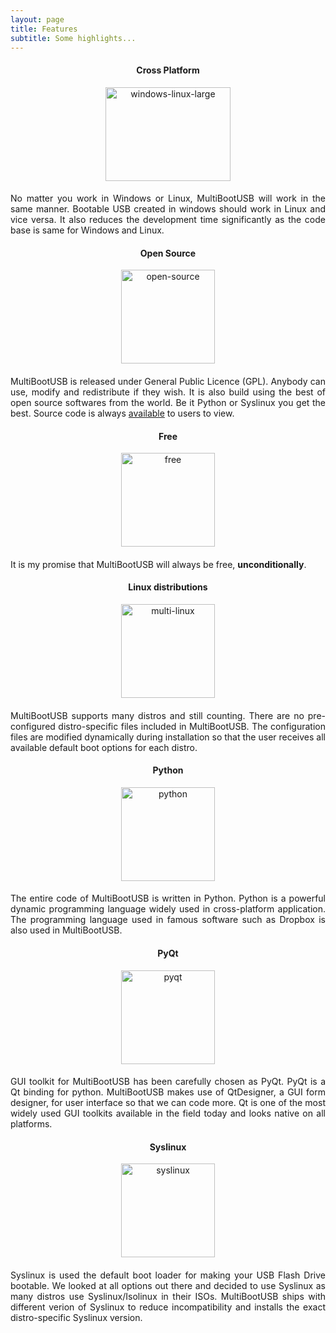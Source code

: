 ```yaml
---
layout: page
title: Features
subtitle: Some highlights...
---
```



<div class="main-explain-area jumbotron">
<div class="row">
<div class="col-md-4" style="text-align: center; vertical-align: middle;">
<h4 style="text-align: center;">Cross Platform</h4>
<p><a href="../img/windows-linux-large.png"><img class="aligncenter wp-image-240 size-full" src="../img/windows-linux-large.png" alt="windows-linux-large" width="200" height="150" srcset="../img/windows-linux-large.png 100w, ../img/windows-linux-large.png 137w" sizes="(max-width: 137px) 100vw, 137px" /></a></p>
</div>
<div class="col-md-8" style="text-align: left; vertical-align: middle;">
<h4 style="text-align: center;"></h4>
<p style="text-align: justify;">No matter you work in Windows or Linux, MultiBootUSB will work in the same manner. Bootable USB created in windows should work in Linux and vice versa. It also reduces the development time significantly as the code base is same for Windows and Linux.</p>
</div>
</div>
</div>



<div class="main-explain-area jumbotron">
<div class="row">
<div class="col-md-4" style="text-align: center; vertical-align: middle;">
<h4 style="text-align: center;">Open Source</h4>
<p><a href="../img/open-source.png"><img class="aligncenter wp-image-240 size-full" src="../img/open-source.png" alt="open-source" width="150" height="150" srcset="../img/open-source.png 100w, ../img/open-source.png 137w" sizes="(max-width: 137px) 100vw, 137px" /></a></p>
</div>
<div class="col-md-8" style="text-align: left; vertical-align: middle;">
<h4 style="text-align: center;"></h4>
<p style="text-align: justify;">MultiBootUSB is released under General Public Licence (GPL). Anybody can use, modify and redistribute if they wish. It is also build using the best of open source softwares from the world. Be it Python or Syslinux you get the best. Source code is always <a href="https://github.com/mbusb/multibootusb">available</a> to users to view.</p>
</div>
</div>
</div>

<div class="main-explain-area jumbotron">
<div class="row">
<div class="col-md-4" style="text-align: center; vertical-align: middle;">
<h4 style="text-align: center;">Free</h4>
<p><a href="../img/free.png"><img class="aligncenter wp-image-240 size-full" src="../img/free.png" alt="free" width="150" height="150" srcset="../img/free.png 100w, ../img/free.png 137w" sizes="(max-width: 137px) 100vw, 137px" /></a></p>
</div>
<div class="col-md-8" style="text-align: left; vertical-align: middle;">
<h4 style="text-align: center;"></h4>
<p style="text-align: justify;">It is my promise that MultiBootUSB will always be free, <strong>unconditionally</strong>.</p>
</div>
</div>
</div>

<div class="main-explain-area jumbotron">
<div class="row">
<div class="col-md-4" style="text-align: center; vertical-align: middle;">
<h4 style="text-align: center;">Linux distributions</h4>
<p><a href="../img/multi-linux.png"><img class="aligncenter wp-image-240 size-full" src="../img/multi-linux.png" alt="multi-linux" width="150" height="150" srcset="../img/multi-linux.png 100w, ../img/multi-linux.png 137w" sizes="(max-width: 137px) 100vw, 137px" /></a></p>
</div>
<div class="col-md-8" style="text-align: left; vertical-align: middle;">
<h4 style="text-align: center;"></h4>
<p style="text-align: justify;">MultiBootUSB supports many distros and still counting. There are no pre-configured distro-specific files included in MultiBootUSB. The configuration files are modified dynamically during installation so that the user receives all available default boot options for each distro.</p>
</div>
</div>
</div>

<div class="main-explain-area jumbotron">
<div class="row">
<div class="col-md-4" style="text-align: center; vertical-align: middle;">
<h4 style="text-align: center;">Python</h4>
<p><a href="../img/python.png"><img class="aligncenter wp-image-240 size-full" src="../img/python.png" alt="python" width="150" height="150" srcset="../img/python.png 100w, ../img/python.png 137w" sizes="(max-width: 137px) 100vw, 137px" /></a></p>
</div>
<div class="col-md-8" style="text-align: left; vertical-align: middle;">
<h4 style="text-align: center;"></h4>
<p style="text-align: justify;">The entire code of MultiBootUSB is written in Python. Python is a powerful dynamic programming language widely used in cross-platform application. The programming language used in famous software such as Dropbox is also used in MultiBootUSB.</p>
</div>
</div>
</div>

<div class="main-explain-area jumbotron">
<div class="row">
<div class="col-md-4" style="text-align: center; vertical-align: middle;">
<h4 style="text-align: center;">PyQt</h4>
<p><a href="../img/pyqt.png"><img class="aligncenter wp-image-240 size-full" src="../img/pyqt.png" alt="pyqt" width="150" height="150" srcset="../img/pyqt.png 100w, ../img/pyqt.png 137w" sizes="(max-width: 137px) 100vw, 137px" /></a></p>
</div>
<div class="col-md-8" style="text-align: left; vertical-align: middle;">
<h4 style="text-align: center;"></h4>

<p style="text-align: justify;">GUI toolkit for MultiBootUSB has been carefully chosen as PyQt. PyQt is a Qt binding for python. MultiBootUSB makes use of QtDesigner, a GUI form designer, for user interface so that we can code more. Qt is one of the most widely used GUI toolkits available in the field today and looks native on all platforms.</p>
</div>
</div>
</div>

<div class="main-explain-area jumbotron">
<div class="row">
<div class="col-md-4" style="text-align: center; vertical-align: middle;">
<h4 style="text-align: center;">Syslinux</h4>
<p><a href="../img/syslinux.png"><img class="aligncenter wp-image-240 size-full" src="../img/syslinux.png" alt="syslinux" width="150" height="150" srcset="../img/syslinux.png 100w, ../img/syslinux.png 137w" sizes="(max-width: 137px) 100vw, 137px" /></a></p>
</div>
<div class="col-md-8" style="text-align: left; vertical-align: middle;">
<h4 style="text-align: center;"></h4>
<p style="text-align: justify;">Syslinux is used the default boot loader for making your USB Flash Drive bootable. We looked at all options out there and decided to use Syslinux as many distros use Syslinux/Isolinux in their ISOs. MultiBootUSB ships with different verion of Syslinux to reduce incompatibility and installs the exact distro-specific Syslinux version.</p>
</div>
</div>
</div>

